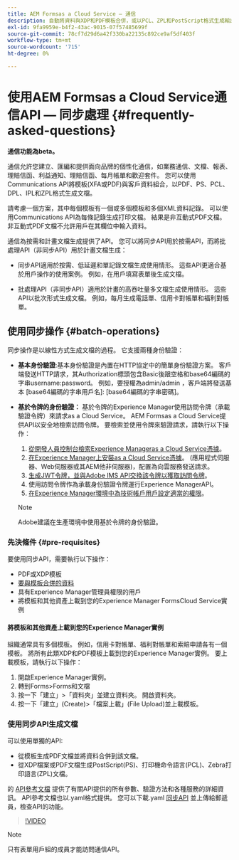 ```yaml
---
title: AEM Formsas a Cloud Service — 通信
description: 自動將資料與XDP和PDF模板合併，或以PCL、ZPL和PostScript格式生成輸出
exl-id: 9fa9959e-b4f2-43ac-9015-07f57485699f
source-git-commit: 78cf7d29d6a42f330ba22135c892ce9af5df403f
workflow-type: tm+mt
source-wordcount: '715'
ht-degree: 0%

---
```



# 使用AEM Formsas a Cloud Service通信API — 同步處理 {#frequently-asked-questions}

**通信功能為beta。**

通信允許您建立、匯編和提供面向品牌的個性化通信，如業務通信、文檔、報表、理賠信函、利益通知、理賠信函、每月帳單和歡迎套件。 您可以使用Communications API將模板(XFA或PDF)與客戶資料組合，以PDF、PS、PCL、DPL、IPL和ZPL格式生成文檔。

請考慮一個方案，其中每個模板有一個或多個模板和多個XML資料記錄。 可以使用Communications API為每條記錄生成打印文檔。 <!-- You can also combine the records into a single document. --> 結果是非互動式PDF文檔。 非互動式PDF文檔不允許用戶在其欄位中輸入資料。


通信為按需和計畫文檔生成提供了API。 您可以將同步API用於按需API，而將批處理API（非同步API）用於計畫文檔生成：

* 同步API適用於按需、低延遲和單記錄文檔生成使用情形。 這些API更適合基於用戶操作的使用案例。 例如，在用戶填寫表單後生成文檔。

* 批處理API（非同步API）適用於計畫的高吞吐量多文檔生成使用情形。 這些API以批次形式生成文檔。 例如，每月生成電話單、信用卡對帳單和福利對帳單。

## 使用同步操作 {#batch-operations}

同步操作是以線性方式生成文檔的過程。 它支援兩種身份驗證：

* **基本身份驗證**:基本身份驗證是內置在HTTP協定中的簡單身份驗證方案。 客戶端發送HTTP請求，其Authorization標頭包含Basic後跟空格和base64編碼的字串username:password。 例如，要授權為admin/admin ，客戶端將發送基本 [base64編碼的字串用戶名]: [base64編碼的字串密碼]。

* **基於令牌的身份驗證：** 基於令牌的Experience Manager使用訪問令牌（承載驗證令牌）來請求as a Cloud Service。 AEM Formsas a Cloud Service提供API以安全地檢索訪問令牌。 要檢索並使用令牌來驗證請求，請執行以下操作：

   1. [從開發人員控制台檢索Experience Manageras a Cloud Service憑據](https://experienceleague.adobe.com/docs/experience-manager-learn/getting-started-with-aem-headless/authentication/service-credentials.html)。
   1. [在Experience Manager上安裝as a Cloud Service憑據](https://experienceleague.adobe.com/docs/experience-manager-learn/getting-started-with-aem-headless/authentication/service-credentials.html)。 (應用程式伺服器、Web伺服器或其AEM他非伺服器)，配置為向雲服務發送請求。
   1. [生成JWT令牌，並與Adobe IMS API交換該令牌以獲取訪問令牌](https://experienceleague.adobe.com/docs/experience-manager-learn/getting-started-with-aem-headless/authentication/service-credentials.html)。
   1. 使用訪問令牌作為承載身份驗證令牌運行Experience ManagerAPI。
   1. [在Experience Manager環境中為技術帳戶用戶設定適當的權限](https://experienceleague.adobe.com/docs/experience-manager-learn/getting-started-with-aem-headless/authentication/service-credentials.html?lang=en#configure-access-in-aem)。

   >[!NOTE]
   >
   >Adobe建議在生產環境中使用基於令牌的身份驗證。

### 先決條件 {#pre-requisites}

要使用同步API，需要執行以下操作：

* PDF或XDP模板
* [要與模板合併的資料](#form-data)
* 具有Experience Manager管理員權限的用戶
* 將模板和其他資產上載到您的Experience Manager FormsCloud Service實例

#### 將模板和其他資產上載到您的Experience Manager實例

組織通常具有多個模板。 例如，信用卡對帳單、福利對帳單和索賠申請各有一個模板。 將所有此類XDP和PDF模板上載到您的Experience Manager實例。 要上載模板，請執行以下操作：

1. 開啟Experience Manager實例。
1. 轉到Forms>Forms和文檔
1. 按一下「建立」>「資料夾」並建立資料夾。 開啟資料夾。
1. 按一下「建立」(Create)>「檔案上載」(File Upload)並上載模板。

### 使用同步API生成文檔

可以使用單獨的API:

* 從模板生成PDF文檔並將資料合併到該文檔。
* 從XDP檔案或PDF文檔生成PostScript(PS)、打印機命令語言(PCL)、Zebra打印語言(ZPL)文檔。

的 [API參考文檔](https://www.adobe.io/experience-manager-forms-cloud-service-developer-reference/api/sync/#tag/Communications-Services) 提供了有關API提供的所有參數、驗證方法和各種服務的詳細資訊。 API參考文檔也以.yaml格式提供。 您可以下載.yaml [同步API](assets/sync.yaml) 並上傳給郵遞員，檢查API的功能。

>[!VIDEO](https://video.tv.adobe.com/v/335771)

>[!NOTE]
>
>只有表單用戶組的成員才能訪問通信API。

